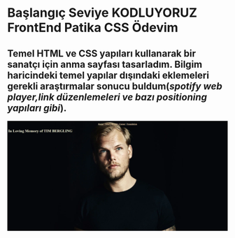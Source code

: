 # Başlangıç Seviye KODLUYORUZ FrontEnd Patika CSS Ödevim

## Temel HTML ve CSS yapıları kullanarak bir sanatçı için anma sayfası tasarladım. Bilgim haricindeki temel yapılar dışındaki eklemeleri gerekli araştırmalar sonucu buldum(*spotify web player,link düzenlemeleri ve bazı positioning yapıları gibi*).

![preview](img/ssprev.png)